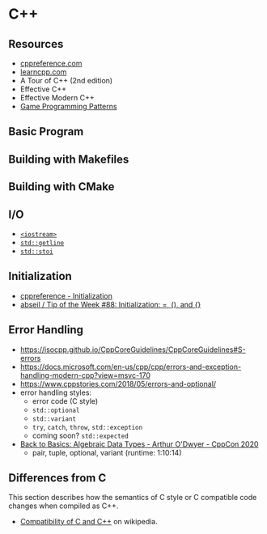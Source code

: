 # C++
## Resources
- [cppreference.com](https://en.cppreference.com/w/)
- [learncpp.com](https://www.learncpp.com/)
- A Tour of C++ (2nd edition)
- Effective C++
- Effective Modern C++
- [Game Programming Patterns](http://gameprogrammingpatterns.com/contents.html)

## Basic Program
## Building with Makefiles
## Building with CMake

## I/O
- [`<iostream>`](https://en.cppreference.com/w/cpp/header/iostream)
- [`std::getline`](https://en.cppreference.com/w/cpp/string/basic_string/getline)
- [`std::stoi`](https://en.cppreference.com/w/cpp/string/basic_string/stol)

## Initialization
- [cppreference - Initialization](https://en.cppreference.com/w/cpp/language/initialization)
- [abseil / Tip of the Week #88: Initialization: =, (), and {}](https://abseil.io/tips/88)

## Error Handling
- https://isocpp.github.io/CppCoreGuidelines/CppCoreGuidelines#S-errors
- https://docs.microsoft.com/en-us/cpp/cpp/errors-and-exception-handling-modern-cpp?view=msvc-170
- https://www.cppstories.com/2018/05/errors-and-optional/
- error handling styles:
  - error code (C style)
  - `std::optional`
  - `std::variant`
  - `try`, `catch`, `throw`, `std::exception`
  - coming soon? `std::expected`
- [Back to Basics: Algebraic Data Types - Arthur O'Dwyer - CppCon 2020](https://youtu.be/OJzmWqCCZaM)
  - pair, tuple, optional, variant (runtime: 1:10:14)

## Differences from C
This section describes how the semantics of C style or C compatible code changes when compiled as C++.  
- [Compatibility of C and C++](https://en.wikipedia.org/wiki/Compatibility_of_C_and_C%2B%2B) on wikipedia.
